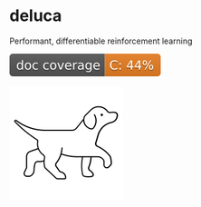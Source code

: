 # deluca

Performant, differentiable reinforcement learning

[![doc_coverage](https://raw.githubusercontent.com/MinRegret/deluca/main/.github/badges/docstring_coverage.svg?sanitize=true)](https://github.com/MinRegret/deluca)

![deluca](https://raw.githubusercontent.com/MinRegret/deluca/main/assets/img/deluca.svg?token=AAURLVRRLKHPK4VELPKH6X27RW5LC)
